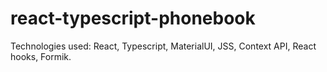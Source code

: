 # react-typescript-phonebook

Technologies used: React, Typescript, MaterialUI, JSS, Context API, React hooks, Formik.
